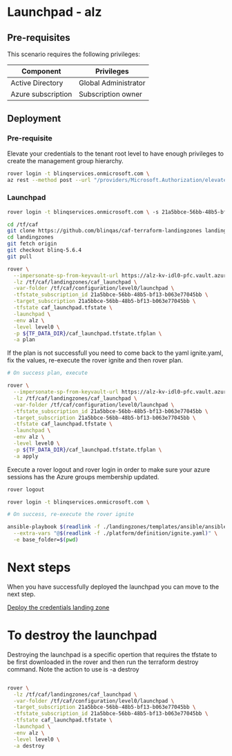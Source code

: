 # Launchpad - alz

## Pre-requisites

This scenario requires the following privileges:

| Component          | Privileges           |
|--------------------|----------------------|
| Active Directory   | Global Administrator |
| Azure subscription | Subscription owner   |

## Deployment

### Pre-requisite

Elevate your credentials to the tenant root level to have enough privileges to create the management group hierarchy.

```bash
rover login -t blinqservices.onmicrosoft.com \
az rest --method post --url "/providers/Microsoft.Authorization/elevateAccess?api-version=2016-07-01"

```

### Launchpad

```bash
rover login -t blinqservices.onmicrosoft.com \ -s 21a5bbce-56bb-48b5-bf13-b063e77045bb

cd /tf/caf
git clone https://github.com/blinqas/caf-terraform-landingzones landingzones
cd landingzones
git fetch origin
git checkout blinq-5.6.4
git pull

rover \
  --impersonate-sp-from-keyvault-url https://alz-kv-idl0-pfc.vault.azure.net \
  -lz /tf/caf/landingzones/caf_launchpad \
  -var-folder /tf/caf/configuration/level0/launchpad \
  -tfstate_subscription_id 21a5bbce-56bb-48b5-bf13-b063e77045bb \
  -target_subscription 21a5bbce-56bb-48b5-bf13-b063e77045bb \
  -tfstate caf_launchpad.tfstate \
  -launchpad \
  -env alz \
  -level level0 \
  -p ${TF_DATA_DIR}/caf_launchpad.tfstate.tfplan \
  -a plan

```

If the plan is not successfull you need to come back to the yaml ignite.yaml, fix the values, re-execute the rover ignite and then rover plan.


```bash 
# On success plan, execute

rover \
  --impersonate-sp-from-keyvault-url https://alz-kv-idl0-pfc.vault.azure.net \
  -lz /tf/caf/landingzones/caf_launchpad \
  -var-folder /tf/caf/configuration/level0/launchpad \
  -tfstate_subscription_id 21a5bbce-56bb-48b5-bf13-b063e77045bb \
  -target_subscription 21a5bbce-56bb-48b5-bf13-b063e77045bb \
  -tfstate caf_launchpad.tfstate \
  -launchpad \
  -env alz \
  -level level0 \
  -p ${TF_DATA_DIR}/caf_launchpad.tfstate.tfplan \
  -a apply

```

Execute a rover logout and rover login in order to make sure your azure sessions has the Azure groups membership updated.

```bash
rover logout

rover login -t blinqservices.onmicrosoft.com \

# On success, re-execute the rover ignite

ansible-playbook $(readlink -f ./landingzones/templates/ansible/ansible.yaml) \
  --extra-vars "@$(readlink -f ./platform/definition/ignite.yaml)" \
  -e base_folder=$(pwd)

```

# Next steps

When you have successfully deployed the launchpad you can  move to the next step.

 [Deploy the credentials landing zone](../credentials/readme.md)


# To destroy the launchpad

Destroying the launchpad is a specific opertion that requires the tfstate to be first downloaded in the rover and then run the terraform destroy command. Note the action to use is -a destroy

```bash

rover \
  -lz /tf/caf/landingzones/caf_launchpad \
  -var-folder /tf/caf/configuration/level0/launchpad \
  -target_subscription 21a5bbce-56bb-48b5-bf13-b063e77045bb \
  -tfstate_subscription_id 21a5bbce-56bb-48b5-bf13-b063e77045bb \
  -tfstate caf_launchpad.tfstate \
  -launchpad \
  -env alz \
  -level level0 \
  -a destroy

```